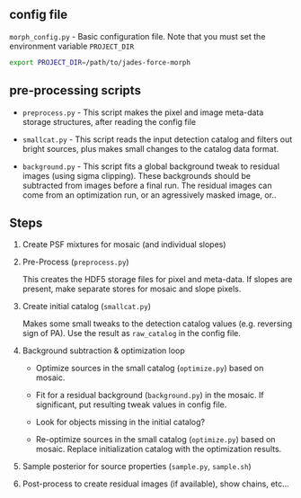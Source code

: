 config file
-----------

`morph_config.py` - Basic configuration file.  Note that you must set the environment variable `PROJECT_DIR`

```sh
export PROJECT_DIR=/path/to/jades-force-morph
```

pre-processing scripts
----------------------

* `preprocess.py` - This script makes the pixel and image meta-data storage
                    structures, after reading the config file

* `smallcat.py` - This script reads the input detection catalog and filters out
                  bright sources, plus makes small changes to the catalog data
                  format.

* `background.py` - This script fits a global background tweak to residual
                    images (using sigma clipping). These backgrounds should be
                    subtracted from images before a final run.  The residual
                    images can come from an optimization run, or an agressively
                    masked image, or..


Steps
--------------------------

1. Create PSF mixtures for mosaic (and individual slopes)

2. Pre-Process (`preprocess.py`)

   This creates the HDF5 storage files for pixel and meta-data.
   If slopes are present, make separate stores for mosaic and slope pixels.


3. Create initial catalog (`smallcat.py`)

   Makes some small tweaks to the detection catalog values (e.g. reversing
   sign of PA). Use the result as `raw_catalog` in the config file.

4. Background subtraction & optimization loop

   * Optimize sources in the small catalog (`optimize.py`) based on mosaic.

   * Fit for a residual background (`background.py`) in the mosaic.
     If significant, put resulting tweak values in config file.

   * Look for objects missing in the initial catalog?

   * Re-optimize sources in the small catalog (`optimize.py`) based on mosaic.
     Replace initialization catalog with the optimization results.

5. Sample posterior for source properties (`sample.py`, `sample.sh`)

6. Post-process to create residual images (if available), show chains, etc...